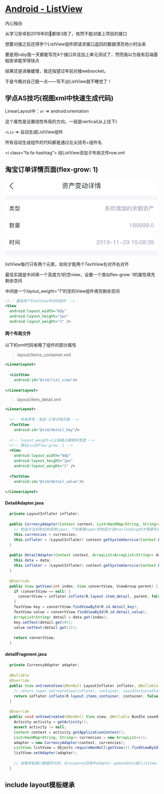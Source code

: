# [Android - ListView](/2020/01/list_view.md)

<i class="fa fa-paragraph"></i>
内心独白

从学习安卓到2019年的🎄都快3周了，依然不能对接上项目的接口

想要对接之前还得学个ListView组件把请求接口返回的数据漂亮地小时出来

要是用ruby我一天都能写完4个接口并且加上单元测试了，然而我以为我有后端基础安卓能学得快点

结果还是进展缓慢，我还指望过年前对接websocket。

于是今晚对自己狠一点——写不出ListView就不睡觉了！

## 学点AS技巧(视图xml中快速生成代码)

LinearLayout中：`or` => android:orientation

这个属性是设置线性布局的方向，一般是vertical(从上往下)

`<Lis` => 自动生成ListView组件

所有自动生成组件的代码都是通过左尖括号+组件名

<i class=“fa fa-hashtag"></i>
给ListView添加子布局文件row.xml

## 淘宝订单详情页面(flex-grow: 1)

![list_view](list_view.png)

<i class="fa fa-hashtag"></i>
listView每行只有两个元素，如何才能两个TextView左对齐右对齐

最佳实践是中间填一个高度为1的空view，设置一个类似flex-grow: 1的属性填充剩余空间

中间放一个<var class="mark">layout_weight="1"</var>的空的View组件填充剩余空间

```xml
<!-- 塞到两个TextView中间的组件 -->
<View
  android:layout_width="0dp"
  android:layout_height="1px"
  android:layout_weight="1" />
```

<!-- tabs:start -->

#### **两个布局文件**

以下的xml代码省略了组件的部分属性

> layout/items_container.xml

```xml
<LinearLayout>

  <ListView
    android:id="@+id/list_view"/>

</LinearLayout>
```

> layout/item_detail.xml

```xml
<LinearLayout>

  <!-- 布局参考：淘宝-订单详情页面 -->
  <TextView
    android:id="@+id/detail_key"/>

  <!-- layout_weight=1让容器占据剩余宽度 -->
  <!-- 类似css的flex-grow: 1 -->
  <View
    android:layout_width="0dp"
    android:layout_height="1px"
    android:layout_weight="1" />

  <TextView
    android:id="@+id/detail_value"/>

</LinearLayout>
```

#### **DetailAdapter.java**

```java
  private LayoutInflater inflater;

  public CurrencyAdapter(Context context, List<HashMap<String, String>> currencies) {
    // 构造方法会隐式地调用super。个别需要super的构造方法Overloading时才需要写super
    this.currencies = currencies;
    this.inflater = (LayoutInflater) context.getSystemService(Context.LAYOUT_INFLATER_SERVICE);
  }

  public DetailAdapter(Context context, ArrayList<ArrayList<String>> data) {
    this.data = data;
    this.inflater = (LayoutInflater) context.getSystemService(Context.LAYOUT_INFLATER_SERVICE);
  }

  @Override
  public View getView(int index, View convertView, ViewGroup parent) {
    if (convertView == null) {
      convertView = inflater.inflate(R.layout.item_detail, parent, false);
    }
    TextView key = convertView.findViewById(R.id.detail_key);
    TextView value = convertView.findViewById(R.id.detail_value);
    ArrayList<String> detail = data.get(index);
    key.setText(detail.get(0));
    value.setText(detail.get(1));

    return convertView;
  }
```

#### **detailFragment.java**

```java
  private CurrencyAdapter adapter;

  @Nullable
  @Override
  public View onCreateView(@NonNull LayoutInflater inflater, @Nullable ViewGroup container, @Nullable Bundle savedInstanceState) {
    // return super.onCreateView(inflater, container, savedInstanceState);
    return inflater.inflate(R.layout.items_container, container, false);
  }

  @Override
  public void onViewCreated(@NonNull View view, @Nullable Bundle savedInstanceState) {
    Activity activity = getActivity();
    assert activity != null;
    Context context = activity.getApplicationContext();
    List<HashMap<String, String>> currencies = new ArrayList<>();
    adapter = new CurrencyAdapter(context, currencies);
    ListView listView = Objects.requireNonNull(getView()).findViewById(R.id.list_view);
    listView.setAdapter(adapter);

    // 省略获取接口数据的代码，在response回调中adapter.updateData或listView.setAdapter即可
  }
```

<!-- tabs:end -->

## include layout模板继承
